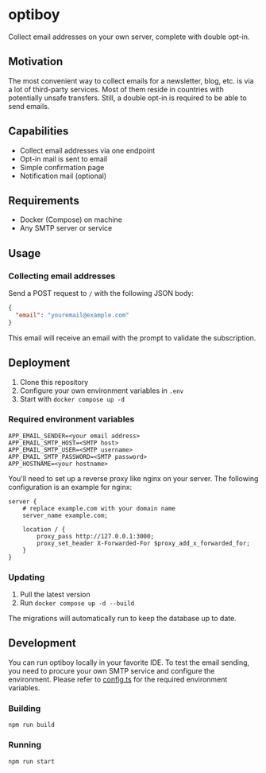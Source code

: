 # optiboy
Collect email addresses on your own server, complete with double opt-in.

## Motivation
The most convenient way to collect emails for a newsletter, blog, etc. is via a lot of third-party services.
Most of them reside in countries with potentially unsafe transfers. Still, a double opt-in is required to be able to send emails.

## Capabilities
* Collect email addresses via one endpoint
* Opt-in mail is sent to email
* Simple confirmation page
* Notification mail (optional)

## Requirements
* Docker (Compose) on machine
* Any SMTP server or service

## Usage
### Collecting email addresses
Send a POST request to `/` with the following JSON body:
```json
{
  "email": "youremail@example.com"
}
```

This email will receive an email with the prompt to validate the subscription.

## Deployment
1. Clone this repository
2. Configure your own environment variables in `.env`
3. Start with `docker compose up -d`

### Required environment variables
```
APP_EMAIL_SENDER=<your email address>
APP_EMAIL_SMTP_HOST=<SMTP host>
APP_EMAIL_SMTP_USER=<SMTP username>
APP_EMAIL_SMTP_PASSWORD=<SMTP password>
APP_HOSTNAME=<your hostname>
```

You'll need to set up a reverse proxy like nginx on your server. The following configuration is an example for nginx:
```
server {
	# replace example.com with your domain name
	server_name example.com;

	location / {
		proxy_pass http://127.0.0.1:3000;
		proxy_set_header X-Forwarded-For $proxy_add_x_forwarded_for;
	}
}
```

### Updating
1. Pull the latest version
2. Run `docker compose up -d --build`

The migrations will automatically run to keep the database up to date.

## Development
You can run optiboy locally in your favorite IDE. To test the email sending, you need to procure your own SMTP service and configure the environment.
Please refer to [config.ts](src/util/config.ts) for the required environment variables.

### Building
```shell
npm run build
```

### Running
```shell
npm run start
```